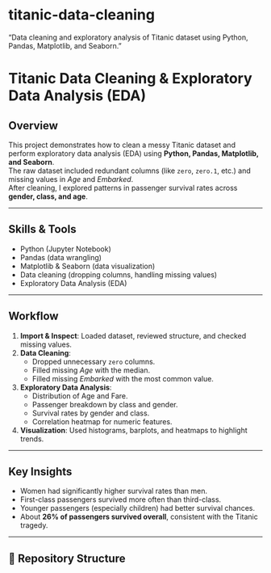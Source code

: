 # titanic-data-cleaning
“Data cleaning and exploratory analysis of Titanic dataset using Python, Pandas, Matplotlib, and Seaborn.”
# Titanic Data Cleaning & Exploratory Data Analysis (EDA)

## Overview
This project demonstrates how to clean a messy Titanic dataset and perform exploratory data analysis (EDA) using **Python, Pandas, Matplotlib, and Seaborn**.  
The raw dataset included redundant columns (like `zero`, `zero.1`, etc.) and missing values in *Age* and *Embarked*.  
After cleaning, I explored patterns in passenger survival rates across **gender, class, and age**.

---

## Skills & Tools
- Python (Jupyter Notebook)  
- Pandas (data wrangling)  
- Matplotlib & Seaborn (data visualization)  
- Data cleaning (dropping columns, handling missing values)  
- Exploratory Data Analysis (EDA)  

---

## Workflow
1. **Import & Inspect**: Loaded dataset, reviewed structure, and checked missing values.  
2. **Data Cleaning**:  
   - Dropped unnecessary `zero` columns.  
   - Filled missing *Age* with the median.  
   - Filled missing *Embarked* with the most common value.  
3. **Exploratory Data Analysis**:  
   - Distribution of Age and Fare.  
   - Passenger breakdown by class and gender.  
   - Survival rates by gender and class.  
   - Correlation heatmap for numeric features.  
4. **Visualization**: Used histograms, barplots, and heatmaps to highlight trends.  

---

## Key Insights
- Women had significantly higher survival rates than men.  
- First-class passengers survived more often than third-class.  
- Younger passengers (especially children) had better survival chances.  
- About **26% of passengers survived overall**, consistent with the Titanic tragedy.  

---

## 📂 Repository Structure
